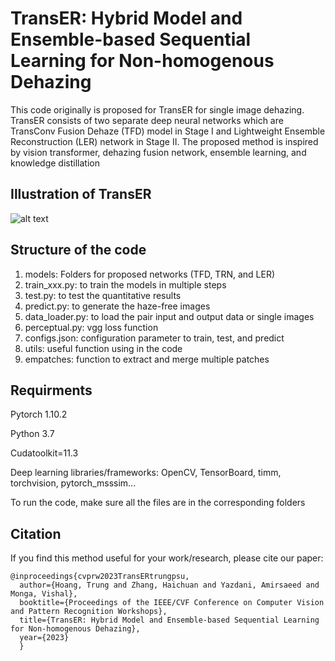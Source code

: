# TransER: Hybrid Model and Ensemble-based Sequential Learning for Non-homogenous Dehazing #

This code originally is proposed for TransER for single image dehazing. TransER consists of two separate deep neural networks which are TransConv Fusion Dehaze (TFD) model in Stage I and Lightweight Ensemble Reconstruction (LER) network in Stage II. The proposed method is inspired by vision transformer, dehazing fusion network, ensemble learning, and knowledge distillation

## Illustration of TransER ##

![alt text](https://github.com/trungpsu1210/TransER/blob/main/Overal_architecture.png)

## Structure of the code ##

1. models: Folders for proposed networks (TFD, TRN, and LER)
2. train_xxx.py: to train the models in multiple steps
3. test.py: to test the quantitative results
4. predict.py: to generate the haze-free images
5. data_loader.py: to load the pair input and output data or single images
6. perceptual.py: vgg loss function
7. configs.json: configuration parameter to train, test, and predict
8. utils: useful function using in the code
9. empatches: function to extract and merge multiple patches

## Requirments ##

Pytorch 1.10.2

Python 3.7

Cudatoolkit=11.3

Deep learning libraries/frameworks: OpenCV, TensorBoard, timm, torchvision, pytorch_msssim...

To run the code, make sure all the files are in the corresponding folders

## Citation ##

If you find this method useful for your work/research, please cite our paper:

```
@inproceedings{cvprw2023TransERtrungpsu,
  author={Hoang, Trung and Zhang, Haichuan and Yazdani, Amirsaeed and Monga, Vishal},
  booktitle={Proceedings of the IEEE/CVF Conference on Computer Vision and Pattern Recognition Workshops},
  title={TransER: Hybrid Model and Ensemble-based Sequential Learning for Non-homogenous Dehazing}, 
  year={2023}
  }
```
